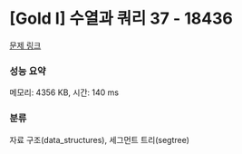 # [Gold I] 수열과 쿼리 37 - 18436 

[문제 링크](https://www.acmicpc.net/problem/18436) 

### 성능 요약

메모리: 4356 KB, 시간: 140 ms

### 분류

자료 구조(data_structures), 세그먼트 트리(segtree)

